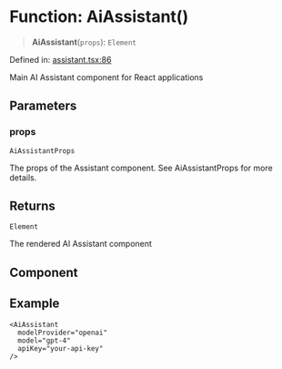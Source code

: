 # Function: AiAssistant()

> **AiAssistant**(`props`): `Element`

Defined in: [assistant.tsx:86](https://github.com/GeoDaCenter/openassistant/blob/1a6f158a9bc0914d446c35a467a546a572748a5e/packages/ui/src/components/assistant.tsx#L86)

Main AI Assistant component for React applications

## Parameters

### props

`AiAssistantProps`

The props of the Assistant component. See AiAssistantProps for more details.

## Returns

`Element`

The rendered AI Assistant component

## Component

## Example

```tsx
<AiAssistant
  modelProvider="openai"
  model="gpt-4"
  apiKey="your-api-key"
/>
```
